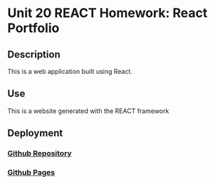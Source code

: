 # Unit 20 REACT Homework: React Portfolio
## Description
This is a web application built using React.

## Use
This is a website generated with the REACT framework

## Deployment

### [Github Repository](https://github.com/Rjsa210/react-portfolio)
### [Github Pages](https://rjsa210.github.io/react-portfolio/)
